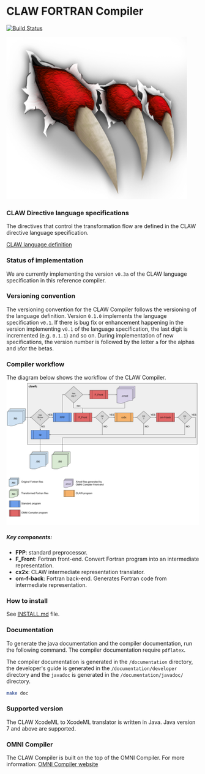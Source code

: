 # CLAW FORTRAN Compiler 

[![Build Status](https://travis-ci.org/clementval/claw-compiler.svg?branch=master)](https://travis-ci.org/clementval/claw-compiler)

![CLAW logo](resource/claw_image.png)

### CLAW Directive language specifications
The directives that control the transformation flow are defined in the
CLAW directive language specification.

[CLAW language definition](https://github.com/C2SM-RCM/claw-language-definition)

### Status of implementation
We are currently implementing the version `v0.3a` of the CLAW language
specification in this reference compiler.

### Versioning convention
The versioning convention for the CLAW Compiler follows the versioning of the
language definition. Version `0.1.0` implements the language specification
`v0.1`. If there is bug fix or enhancement happening in the version implementing
`v0.1` of the language specification, the last digit is incremented (e.g.
`0.1.1`) and so on. During implementation of new specifications, the version
number is followed by the letter `a` for the alphas and `b`for the betas.

### Compiler workflow
The diagram below shows the workflow of the CLAW Compiler.
![CLAW Compiler workflow](resource/clawfc_workflow.png)

##### Key components:
* **FPP**: standard preprocessor.
* **F_Front**: Fortran front-end. Convert Fortran program into an intermediate
representation.
* **cx2x**: CLAW intermediate representation translator.
* **om-f-back**: Fortran back-end. Generates Fortran code from intermediate
representation.

### How to install
See [INSTALL.md](./INSTALL.md) file.

### Documentation
To generate the java documentation and the compiler documentation, run the
following command. The compiler documentation require `pdflatex`.

The compiler documentation is generated in the `/documentation` directory, the
developer's guide is generated in the `/documentation/developer` directory and
the `javadoc` is generated in the `/documentation/javadoc/` directory.

```bash
make doc
```

### Supported version
The CLAW XcodeML to XcodeML translator is written in Java. Java version 7 and
above are supported.


### OMNI Compiler
The CLAW Compiler is built on the top of the OMNI Compiler. For more
information: [OMNI Compiler website](http://omni-compiler.org)
